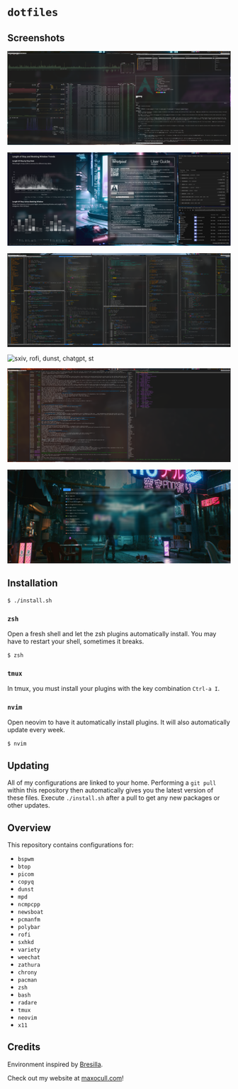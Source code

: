 # `dotfiles`

## Screenshots

![btop, ctop, tmux, man, neofetch](assets/btop.png)

![zathura, pcmanfm, qalculate](assets/zathura.png)

![neovim](assets/neovim.png)

![sxiv, rofi, dunst, chatgpt, st](assets/sxiv.png)

![weechat, newsboat](assets/weechat.png)

![rofi](assets/rofi.png)

## Installation

```
$ ./install.sh
```

### `zsh`

Open a fresh shell and let the zsh plugins automatically install. You may have to restart your shell, sometimes it breaks.

```
$ zsh
```

### `tmux`

In tmux, you must install your plugins with the key combination `Ctrl-a I`.

### `nvim`

Open neovim to have it automatically install plugins. It will also automatically update every week.

```
$ nvim
```

## Updating

All of my configurations are linked to your home. Performing a `git pull` within
this repository then automatically gives you the latest version of these
files. Execute `./install.sh` after a pull to get any new packages or other updates.

## Overview

This repository contains configurations for:

- `bspwm`
- `btop`
- `picom`
- `copyq`
- `dunst`
- `mpd`
- `ncmpcpp`
- `newsboat`
- `pcmanfm`
- `polybar`
- `rofi`
- `sxhkd`
- `variety`
- `weechat`
- `zathura`
- `chrony`
- `pacman`
- `zsh`
- `bash`
- `radare`
- `tmux`
- `neovim`
- `x11`

## Credits

Environment inspired by [Bresilla](https://github.com/bresilla/dotfiles/).

Check out my website at [maxocull.com](https://www.maxocull.com/)!
